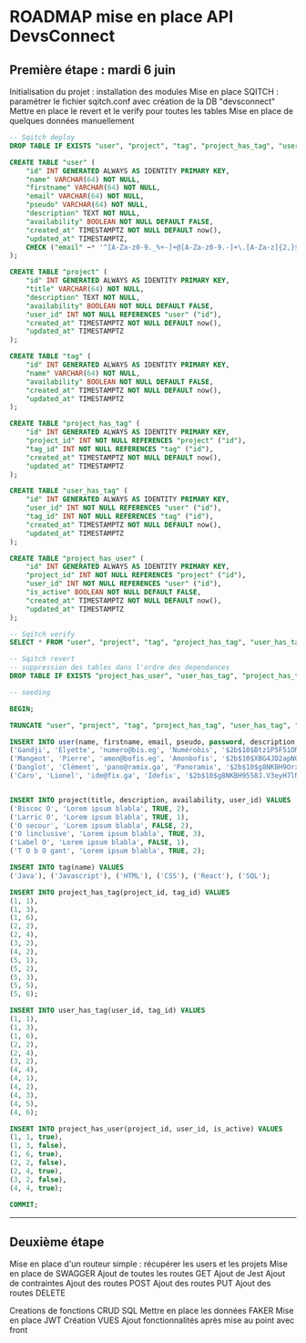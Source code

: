 # ROADMAP mise en place API DevsConnect

## Première étape : mardi 6 juin

Initialisation du projet : installation des modules
Mise en place SQITCH : paramétrer le fichier sqitch.conf
    avec création de la DB "devsconnect"
Mettre en place le revert et le verify pour toutes les tables
Mise en place de quelques données manuellement

```sql
-- Sqitch deploy
DROP TABLE IF EXISTS "user", "project", "tag", "project_has_tag", "user_has_tag", "project_has_user";

CREATE TABLE "user" (
    "id" INT GENERATED ALWAYS AS IDENTITY PRIMARY KEY,
    "name" VARCHAR(64) NOT NULL,
    "firstname" VARCHAR(64) NOT NULL, 
    "email" VARCHAR(64) NOT NULL,
    "pseudo" VARCHAR(64) NOT NULL,
    "description" TEXT NOT NULL,
    "availability" BOOLEAN NOT NULL DEFAULT FALSE,
    "created_at" TIMESTAMPTZ NOT NULL DEFAULT now(),
    "updated_at" TIMESTAMPTZ,
    CHECK ("email" ~* '^[A-Za-z0-9._%+-]+@[A-Za-z0-9.-]+\.[A-Za-z]{2,}$')
);

CREATE TABLE "project" (
    "id" INT GENERATED ALWAYS AS IDENTITY PRIMARY KEY,
    "title" VARCHAR(64) NOT NULL,
    "description" TEXT NOT NULL,
    "availability" BOOLEAN NOT NULL DEFAULT FALSE,
    "user_id" INT NOT NULL REFERENCES "user" ("id"),
    "created_at" TIMESTAMPTZ NOT NULL DEFAULT now(),
    "updated_at" TIMESTAMPTZ
);

CREATE TABLE "tag" (
    "id" INT GENERATED ALWAYS AS IDENTITY PRIMARY KEY,
    "name" VARCHAR(64) NOT NULL,
    "availability" BOOLEAN NOT NULL DEFAULT FALSE,
    "created_at" TIMESTAMPTZ NOT NULL DEFAULT now(),
    "updated_at" TIMESTAMPTZ
);

CREATE TABLE "project_has_tag" (
    "id" INT GENERATED ALWAYS AS IDENTITY PRIMARY KEY,
    "project_id" INT NOT NULL REFERENCES "project" ("id"),
    "tag_id" INT NOT NULL REFERENCES "tag" ("id"),
    "created_at" TIMESTAMPTZ NOT NULL DEFAULT now(),
    "updated_at" TIMESTAMPTZ
);

CREATE TABLE "user_has_tag" (
    "id" INT GENERATED ALWAYS AS IDENTITY PRIMARY KEY,
    "user_id" INT NOT NULL REFERENCES "user" ("id"),
    "tag_id" INT NOT NULL REFERENCES "tag" ("id"),
    "created_at" TIMESTAMPTZ NOT NULL DEFAULT now(),
    "updated_at" TIMESTAMPTZ
);

CREATE TABLE "project_has_user" (
    "id" INT GENERATED ALWAYS AS IDENTITY PRIMARY KEY,
    "project_id" INT NOT NULL REFERENCES "project" ("id"),
    "user_id" INT NOT NULL REFERENCES "user" ("id"),
    "is_active" BOOLEAN NOT NULL DEFAULT FALSE,
    "created_at" TIMESTAMPTZ NOT NULL DEFAULT now(),
    "updated_at" TIMESTAMPTZ
);

-- Sqitch verify
SELECT * FROM "user", "project", "tag", "project_has_tag", "user_has_tag", "project_has_user" WHERE false;

-- Sqitch revert
-- suppression des tables dans l'ordre des dependances
DROP TABLE IF EXISTS "project_has_user", "user_has_tag", "project_has_tag", "tag", "project", "user";

-- seeding

BEGIN;

TRUNCATE "user", "project", "tag", "project_has_tag", "user_has_tag", "project_has_user" RESTART IDENTITY;

INSERT INTO user(name, firstname, email, pseudo, password, description, availability) VALUES
('Gandji', 'Elyette', 'numero@bis.eg', 'Numérobis', '$2b$10$Btz1P5F51OMGfvuuL1wh7.kdwyEYXdzCSGpbLg1BAlx91GvwFGlXm', 'Dernière pyramide à gauche', true),
('Mangeot', 'Pierre', 'amon@bofis.eg', 'Amonbofis', '$2b$10$XBG4JD2apNQs1S97bXlL/.7jd95ylW6h4ZFnP1dAE10RaqsaSd8De', 'Première pyramide à droite', false),
('Danglot', 'Clément', 'pano@ramix.ga', 'Panoramix', '$2b$10$g8NKBH9OrxoUt.2jMJ.V3eyH7lN6EbVk7THcG3bAsUCtd.iKuqtnK', 'Grande hutte à la sortie du village', true),
('Caro', 'Lionel', 'ide@fix.ga', 'Idefix', '$2b$10$g8NKBH9558J.V3eyH7lN6EbVk7THcG3bAsUCtd.iwdtnK', 'Le plus grand flair de la Gaule', false);


INSERT INTO project(title, description, availability, user_id) VALUES 
('Biscoc O', 'Lorem ipsum blabla', TRUE, 2),
('Larric O', 'Lorem ipsum blabla', TRUE, 1),
('O secour', 'Lorem ipsum blabla', FALSE, 2),
('O linclusive', 'Lorem ipsum blabla', TRUE, 3),
('Label O', 'Lorem ipsum blabla', FALSE, 1),
('T O b O gant', 'Lorem ipsum blabla', TRUE, 2);

INSERT INTO tag(name) VALUES
('Java'), ('Javascript'), ('HTML'), ('CSS'), ('React'), ('SQL');

INSERT INTO project_has_tag(project_id, tag_id) VALUES
(1, 1),
(1, 3),
(1, 6),
(2, 2),
(2, 4),
(3, 2),
(4, 2),
(5, 1),
(5, 2),
(5, 3),
(5, 5),
(5, 6);

INSERT INTO user_has_tag(user_id, tag_id) VALUES
(1, 1),
(1, 3),
(1, 6),
(2, 2),
(2, 4),
(3, 2),
(4, 4),
(4, 1),
(4, 2),
(4, 3),
(4, 5),
(4, 6);

INSERT INTO project_has_user(project_id, user_id, is_active) VALUES
(1, 1, true),
(1, 3, false),
(1, 6, true),
(2, 2, false),
(2, 4, true),
(3, 2, false),
(4, 4, true);
    
COMMIT;
```

---------

## Deuxième étape
Mise en place d'un routeur simple : récupérer les users et les projets
Mise en place de SWAGGER
Ajout de toutes les routes GET
Ajout de Jest
Ajout de contraintes
Ajout des routes POST
Ajout des routes PUT
Ajout des routes DELETE

Creations de fonctions CRUD SQL
Mettre en place les données FAKER
Mise en place JWT
Création VUES
Ajout fonctionnalités après mise au point avec front
